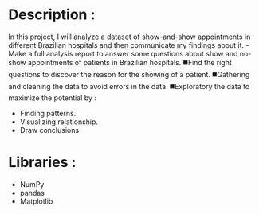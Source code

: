 # Description :
In this project, I will analyze a dataset of show-and-show appointments in different Brazilian hospitals and then communicate my findings about it. -Make a full analysis report to answer some questions about show and no-show appointments of patients in Brazilian hospitals. ◼️Find the right questions to discover the reason for the showing of a patient. ◼️Gathering and cleaning the data to avoid errors in the data. ◼️Exploratory the data to maximize the potential by :

 - Finding patterns.
 - Visualizing relationship.
 - Draw conclusions


# Libraries :
- NumPy
- pandas
- Matplotlib


